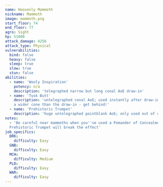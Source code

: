 ```yaml
---
name: Heavenly Mammoth
nickname: Mammoth
image: mammoth.png
start_floor: 74
end_floor: 77
agro: Sight
hp: 51000
attack_damage: 4256
attack_type: Physical
vulnerabilities:
  bind: false
  heavy: false
  sleep: true
  slow: true
  stun: false
abilities:
  - name: 'Wooly Inspiration'
    potency: n/a
    description: 'telegraphed narrow but long conal AoE draw-in'
  - name: 'Tusk Butt'
    description: 'untelegraphed conal AoE; used instantly after draw-in, but is
    a wider cone than the draw-in - get behind!'
  - name: 'Prehistoric Trumpet'
    description: 'huge untelegraphed pointblank AoE; only used out of combat'
notes:
  - 'Be careful near mammoths when you''ve used a Pomander of Concealment, as
  Prehistoric Trumpet will break the effect'
job_specifics:
  DRK:
    difficulty: Easy
  GNB:
    difficulty: Easy
  MCH:
    difficulty: Medium
  PLD:
    difficulty: Easy
  WAR:
    difficulty: Easy
---
```

